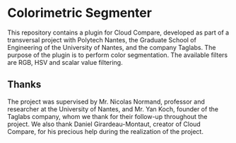 # Colorimetric Segmenter
This repository contains a plugin for Cloud Compare, developed as part of a transversal project with Polytech Nantes, the Graduate School of Engineering of the University of Nantes, and the company Taglabs. 
The purpose of the plugin is to perform color segmentation. 
The available filters are RGB, HSV and scalar value filtering.

## Thanks
The project was supervised by Mr. Nicolas Normand, professor and researcher at the University of Nantes, and Mr. Yan Koch, founder of the Taglabs company, whom we thank for their follow-up throughout the project.
We also thank Daniel Girardeau-Montaut, creator of Cloud Compare, for his precious help during the realization of the project.
